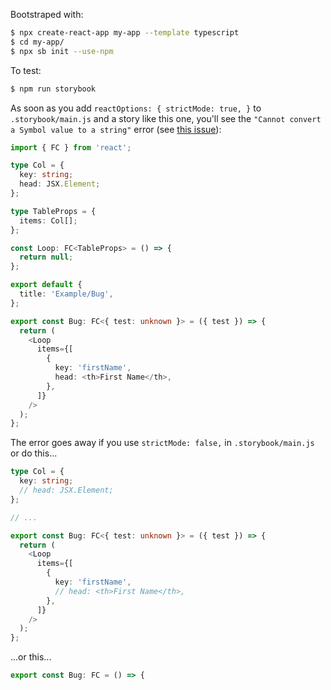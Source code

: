 Bootstraped with:

```bash
$ npx create-react-app my-app --template typescript
$ cd my-app/
$ npx sb init --use-npm
```

To test:

```bash
$ npm run storybook
```

As soon as you add `reactOptions: { strictMode: true, }` to `.storybook/main.js` and a story like this one, you'll see the `"Cannot convert a Symbol value to a string"` error (see [this issue](https://github.com/storybookjs/storybook/issues/11554)):

```ts
import { FC } from 'react';

type Col = {
  key: string;
  head: JSX.Element;
};

type TableProps = {
  items: Col[];
};

const Loop: FC<TableProps> = () => {
  return null;
};

export default {
  title: 'Example/Bug',
};

export const Bug: FC<{ test: unknown }> = ({ test }) => {
  return (
    <Loop
      items={[
        {
          key: 'firstName',
          head: <th>First Name</th>,
        },
      ]}
    />
  );
};
```

The error goes away if you use `strictMode: false,` in `.storybook/main.js` or do this...

```ts
type Col = {
  key: string;
  // head: JSX.Element;
};

// ...

export const Bug: FC<{ test: unknown }> = ({ test }) => {
  return (
    <Loop
      items={[
        {
          key: 'firstName',
          // head: <th>First Name</th>,
        },
      ]}
    />
  );
};
```

...or this...

```ts
export const Bug: FC = () => {
```
